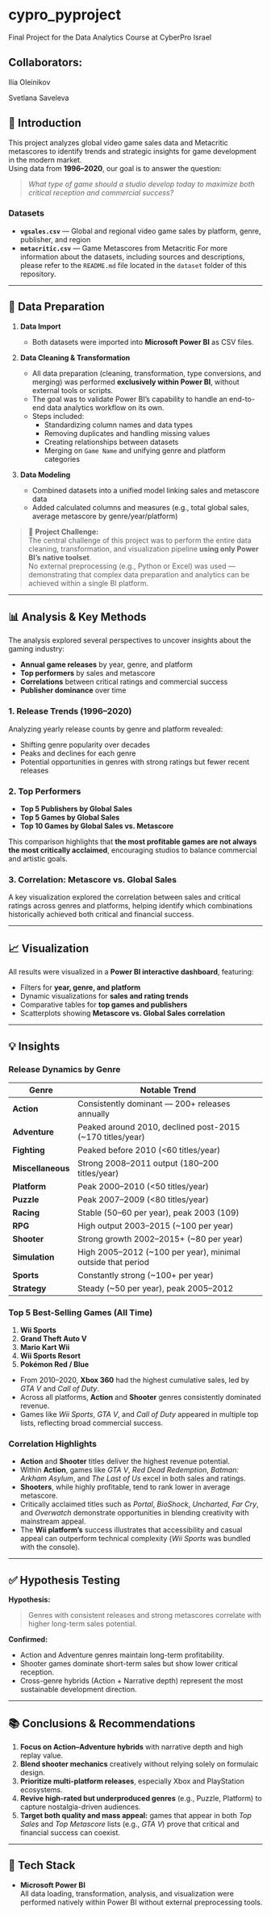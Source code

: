 # cypro_pyproject
Final Project for the Data Analytics Course at CyberPro Israel
## Collaborators:
Ilia Oleinikov

Svetlana Saveleva

## 📘 Introduction

This project analyzes global video game sales data and Metacritic metascores to identify trends and strategic insights for game development in the modern market.  
Using data from **1996–2020**, our goal is to answer the question:

> _What type of game should a studio develop today to maximize both critical reception and commercial success?_

### Datasets
- **`vgsales.csv`** — Global and regional video game sales by platform, genre, publisher, and region  
- **`metacritic.csv`** — Game Metascores from Metacritic
For more information about the datasets, including sources and descriptions, please refer to the `README.md` file located in the `dataset` folder of this repository.

---

## 🧹 Data Preparation

1. **Data Import**  
   - Both datasets were imported into **Microsoft Power BI** as CSV files.

2. **Data Cleaning & Transformation**  
   - All data preparation (cleaning, transformation, type conversions, and merging) was performed **exclusively within Power BI**, without external tools or scripts.  
   - The goal was to validate Power BI’s capability to handle an end-to-end data analytics workflow on its own.  
   - Steps included:
     - Standardizing column names and data types  
     - Removing duplicates and handling missing values  
     - Creating relationships between datasets  
     - Merging on `Game Name` and unifying genre and platform categories  

3. **Data Modeling**  
   - Combined datasets into a unified model linking sales and metascore data  
   - Added calculated columns and measures (e.g., total global sales, average metascore by genre/year/platform)

> 🧩 **Project Challenge:**  
> The central challenge of this project was to perform the entire data cleaning, transformation, and visualization pipeline **using only Power BI’s native toolset**.  
> No external preprocessing (e.g., Python or Excel) was used — demonstrating that complex data preparation and analytics can be achieved within a single BI platform.

---

## 📊 Analysis & Key Methods

The analysis explored several perspectives to uncover insights about the gaming industry:

- **Annual game releases** by year, genre, and platform  
- **Top performers** by sales and metascore  
- **Correlations** between critical ratings and commercial success  
- **Publisher dominance** over time  

### 1. Release Trends (1996–2020)
Analyzing yearly release counts by genre and platform revealed:
- Shifting genre popularity over decades  
- Peaks and declines for each genre  
- Potential opportunities in genres with strong ratings but fewer recent releases  

### 2. Top Performers
- **Top 5 Publishers by Global Sales**
- **Top 5 Games by Global Sales**
- **Top 10 Games by Global Sales vs. Metascore**

This comparison highlights that **the most profitable games are not always the most critically acclaimed**, encouraging studios to balance commercial and artistic goals.

### 3. Correlation: Metascore vs. Global Sales
A key visualization explored the correlation between sales and critical ratings across genres and platforms, helping identify which combinations historically achieved both critical and financial success.

---

## 📈 Visualization

All results were visualized in a **Power BI interactive dashboard**, featuring:
- Filters for **year, genre, and platform**
- Dynamic visualizations for **sales and rating trends**
- Comparative tables for **top games and publishers**
- Scatterplots showing **Metascore vs. Global Sales correlation**

---

## 💡 Insights

### Release Dynamics by Genre
| Genre | Notable Trend |
|-------|----------------|
| **Action** | Consistently dominant — 200+ releases annually |
| **Adventure** | Peaked around 2010, declined post-2015 (~170 titles/year) |
| **Fighting** | Peaked before 2010 (<60 titles/year) |
| **Miscellaneous** | Strong 2008–2011 output (180–200 titles/year) |
| **Platform** | Peak 2000–2010 (<50 titles/year) |
| **Puzzle** | Peak 2007–2009 (<80 titles/year) |
| **Racing** | Stable (50–60 per year), peak 2003 (109) |
| **RPG** | High output 2003–2015 (~100 per year) |
| **Shooter** | Strong growth 2002–2015+ (~80 per year) |
| **Simulation** | High 2005–2012 (~100 per year), minimal outside that period |
| **Sports** | Constantly strong (~100+ per year) |
| **Strategy** | Steady (~50 per year), peak 2005–2012 |

### Top 5 Best-Selling Games (All Time)
1. **Wii Sports**  
2. **Grand Theft Auto V**  
3. **Mario Kart Wii**  
4. **Wii Sports Resort**  
5. **Pokémon Red / Blue**

- From 2010–2020, **Xbox 360** had the highest cumulative sales, led by *GTA V* and *Call of Duty*.  
- Across all platforms, **Action** and **Shooter** genres consistently dominated revenue.  
- Games like *Wii Sports*, *GTA V*, and *Call of Duty* appeared in multiple top lists, reflecting broad commercial success.

### Correlation Highlights
- **Action** and **Shooter** titles deliver the highest revenue potential.  
- Within **Action**, games like *GTA V*, *Red Dead Redemption*, *Batman: Arkham Asylum*, and *The Last of Us* excel in both sales and ratings.  
- **Shooters**, while highly profitable, tend to rank lower in average metascore.  
- Critically acclaimed titles such as *Portal*, *BioShock*, *Uncharted*, *Far Cry*, and *Overwatch* demonstrate opportunities in blending creativity with mainstream appeal.  
- The **Wii platform’s** success illustrates that accessibility and casual appeal can outperform technical complexity (*Wii Sports* was bundled with the console).

---

## ✅ Hypothesis Testing

**Hypothesis:**  
> Genres with consistent releases and strong metascores correlate with higher long-term sales potential.

**Confirmed:**  
- Action and Adventure genres maintain long-term profitability.  
- Shooter games dominate short-term sales but show lower critical reception.  
- Cross-genre hybrids (Action + Narrative depth) represent the most sustainable development direction.

---

## 📚 Conclusions & Recommendations

1. **Focus on Action–Adventure hybrids** with narrative depth and high replay value.  
2. **Blend shooter mechanics** creatively without relying solely on formulaic design.  
3. **Prioritize multi-platform releases**, especially Xbox and PlayStation ecosystems.  
4. **Revive high-rated but underproduced genres** (e.g., Puzzle, Platform) to capture nostalgia-driven audiences.  
5. **Target both quality and mass appeal:** games that appear in both *Top Sales* and *Top Metascore* lists (e.g., *GTA V*) prove that critical and financial success can coexist.

---

## 🧠 Tech Stack

- **Microsoft Power BI**  
  All data loading, transformation, analysis, and visualization were performed natively within Power BI without external preprocessing tools.